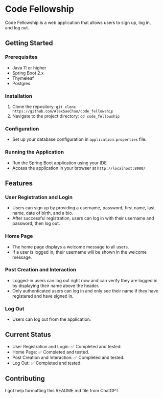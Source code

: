 # Code Fellowship

Code Fellowship is a web application that allows users to sign up, log in, and log out.

## Getting Started

### Prerequisites
- Java 11 or higher
- Spring Boot 2.x
- Thymeleaf
- Postgres

### Installation
1. Clone the repository: `git clone https://github.com/AlexSaeChao/code_fellowship`
2. Navigate to the project directory: `cd code_fellowship`

### Configuration
- Set up your database configuration in `application.properties` file.

### Running the Application
- Run the Spring Boot application using your IDE
- Access the application in your browser at `http://localhost:8080/`

## Features

### User Registration and Login
- Users can sign up by providing a username, password, first name, last name, date of birth, and a bio.
- After successful registration, users can log in with their username and password, then log out.

### Home Page
- The home page displays a welcome message to all users.
- If a user is logged in, their username will be shown in the welcome message.

### Post Creation and Interaction
- Logged-in users can log out right now and can verify they are logged in by displaying their name above the header.
- Only authenticated users can log in and only see their name if they have registered and have signed in.

### Log Out
- Users can log out from the application.

## Current Status

- User Registration and Login: ✅ Completed and tested.
- Home Page: ✅ Completed and tested.
- Post Creation and Interaction: ✅ Completed and tested.
- Log Out: ✅ Completed and tested.

## Contributing
I got help formatting this README.md file from ChatGPT.